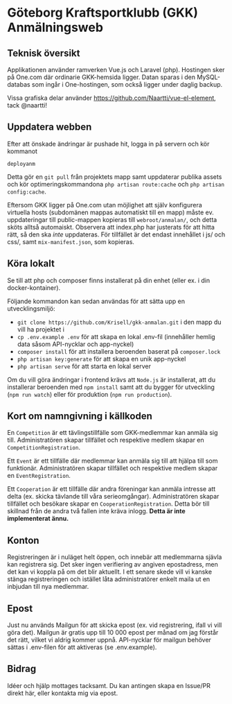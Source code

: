 # Göteborg Kraftsportklubb (GKK) Anmälningsweb

## Teknisk översikt
Applikationen använder ramverken Vue.js och Laravel (php). Hostingen sker på One.com där ordinarie GKK-hemsida ligger. Datan sparas i den MySQL-databas som ingår i One-hostingen, som också ligger under daglig backup.

Vissa grafiska delar använder https://github.com/Naartti/vue-el-element, tack @naartti!

## Uppdatera webben
Efter att önskade ändringar är pushade hit, logga in på servern och kör kommanot 
```
deployanm
``` 
Detta gör en `git pull` från projektets mapp samt uppdaterar publika assets och kör optimeringskommandona `php artisan route:cache` och `php artisan config:cache`.

Eftersom GKK ligger på One.com utan möjlighet att själv konfigurera virtuella hosts (subdomänen mappas automatiskt till en mapp) måste ev. uppdateringar till public-mappen kopieras till `webroot/anmalan/`, och detta sköts alltså automaiskt. Observera att index.php har justerats för att hitta rätt, så den ska *inte* uppdateras. För tillfället är det endast innehållet i js/ och css/, samt `mix-manifest.json`, som kopieras.

## Köra lokalt
Se till att php och composer finns installerat på din enhet (eller ex. i din docker-kontainer).

Följande kommandon kan sedan användas för att sätta upp en utvecklingsmiljö:
 * `git clone https://github.com/Krisell/gkk-anmalan.git` i den mapp du vill ha projektet i
 * `cp .env.example .env` för att skapa en lokal .env-fil (innehåller hemlig data såsom API-nycklar och app-nyckel)
 * `composer install` för att installera beroenden baserat på `composer.lock`
 * `php artisan key:generate` för att skapa en unik app-nyckel
 * `php artisan serve` för att starta en lokal server

Om du vill göra ändringar i frontend krävs att `Node.js` är installerat, att du installerar beroenden med `npm install` samt att du bygger för utveckling (`npm run watch`) eller för produktion (`npm run production`).

## Kort om namngivning i källkoden
En `Competition` är ett tävlingstillfälle som GKK-medlemmar kan anmäla sig till.
Administratören skapar tillfället och respektive medlem skapar en `CompetitionRegistration`.

Ett `Event` är ett tillfälle där medlemmar kan anmäla sig till att hjälpa till som funktionär.
Administratören skapar tillfället och respektive medlem skapar en `EventRegistration`.

Ett `Cooperation` är ett tillfälle där andra föreningar kan anmäla intresse att delta (ex. skicka tävlande till våra serieomgångar).
Administratören skapar tillfället och besökare skapar en `CooperationRegistration`. Detta bör till skillnad från de andra två fallen inte kräva inlogg.
**Detta är inte implementerat ännu.**

## Konton
Registreringen är i nuläget helt öppen, och innebär att medlemmarna sjävla kan registrera sig. Det sker ingen verifiering av angiven epostadress, men det kan vi koppla på om det blir aktuellt. I ett senare skede vill vi kanske stänga registreringen och istället låta administratörer enkelt maila ut en inbjudan till nya medlemmar.

## Epost
Just nu används Mailgun för att skicka epost (ex. vid registrering, ifall vi vill göra det). Mailgun är gratis upp till 10 000 epost per månad om jag förstår det rätt, vilket vi aldrig kommer uppnå. API-nycklar för mailgun behöver sättas i .env-filen för att aktiveras (se .env.example).

## Bidrag
Idéer och hjälp mottages tacksamt. Du kan antingen skapa en Issue/PR direkt här, eller kontakta mig via epost.
